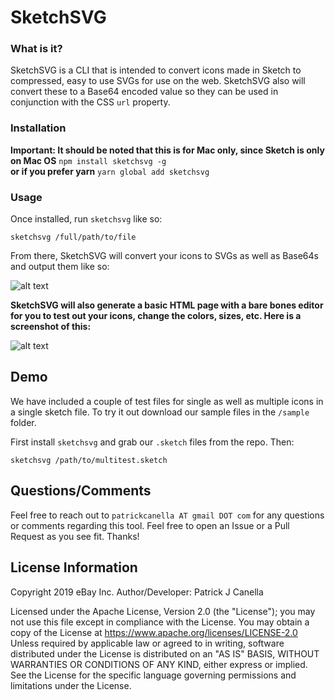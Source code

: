 # SketchSVG

### What is it?

SketchSVG is a CLI that is intended to convert icons made in Sketch to compressed, easy to use SVGs for use on the web. SketchSVG also will convert these to a Base64 encoded value so they can be used in conjunction with the CSS `url` property.

### Installation

**Important: It should be noted that this is for Mac only, since Sketch is only on Mac OS**
`npm install sketchsvg -g`  
**or if you prefer yarn**
`yarn global add sketchsvg`

### Usage

Once installed, run `sketchsvg` like so:

`sketchsvg /full/path/to/file`

From there, SketchSVG will convert your icons to SVGs as well as Base64s and output them like so:

![alt text](https://i.imgur.com/YMmTeVZ.png "Logo Title Text 1")

**SketchSVG will also generate a basic HTML page with a bare bones editor for you to test out your icons, change the colors, sizes, etc. Here is a screenshot of this:**

![alt text](https://media.giphy.com/media/1AeQc1qH6sfMlK9FOP/giphy.gif "Logo Title Text 1")

## Demo

We have included a couple of test files for single as well as multiple icons in a single sketch file. To try it out download our sample files in the `/sample` folder. 

First install `sketchsvg` and grab our `.sketch` files from the repo. Then:

`sketchsvg /path/to/multitest.sketch`

## Questions/Comments

Feel free to reach out to `patrickcanella AT gmail DOT com` for any questions or comments regarding this tool. Feel free to open an Issue or a Pull Request as you see fit. Thanks!


## License Information

Copyright 2019 eBay Inc. 
Author/Developer: Patrick J Canella

Licensed under the Apache License, Version 2.0 (the "License"); you may not use this file except in compliance with the License. You may obtain a copy of the License at
https://www.apache.org/licenses/LICENSE-2.0
Unless required by applicable law or agreed to in writing, software distributed under the License is distributed on an "AS IS" BASIS, WITHOUT WARRANTIES OR CONDITIONS OF ANY KIND, either express or implied. See the License for the specific language governing permissions and limitations under the License.
